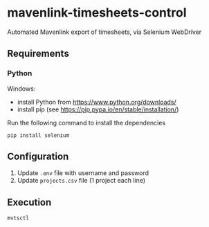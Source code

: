 # mavenlink-timesheets-control
Automated Mavenlink export of timesheets, via Selenium WebDriver

## Requirements

### Python 
Windows: 
- install Python from https://www.python.org/downloads/
- install pip (see https://pip.pypa.io/en/stable/installation/)

Run the following command to install the dependencies

`pip install selenium`

## Configuration

1. Update `.env` file with username and password
2. Update `projects.csv` file (1 project each line)

## Execution

`mvtsctl`
